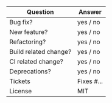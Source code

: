 | Question              | Answer     |
| --------------------- |------------|
| Bug fix?              | yes / no   |
| New feature?          | yes / no   |
| Refactoring?          | yes / no   |
| Build related change? | yes / no   |
| CI related change?    | yes / no   |
| Deprecations?         | yes / no   |
| Tickets               | Fixes #... |
| License               | MIT        |

<!--
Replace this notice by a short README for your feature/bugfix.
This will help reviewers and should be a good start for the documentation.
-->
